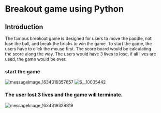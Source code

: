 # Breakout game using Python

## Introduction
The famous breakout game is designed for users to move the paddle, not lose the ball, and break the bricks to win the game.
To start the game, the users have to click the mouse first. The score board would be calculating the score along the way. The users would have 3 lives to lose, if all lives are used, the game would be over.


### start the game
![messageImage_1634319357657](https://user-images.githubusercontent.com/73263355/137530670-96cf1a43-0d6c-45a4-bbaa-39d4ba356509.jpg)
![S__10035442](https://user-images.githubusercontent.com/73263355/137530672-b7911d6a-e2fc-4a33-b972-4a56e5991991.jpg)

### The user lost 3 lives and the game will terminate.
![messageImage_1634319328819](https://user-images.githubusercontent.com/73263355/137530674-93e3385e-1458-4dcc-9a8f-6b1362695382.jpg)
